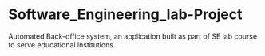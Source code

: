 # Software_Engineering_lab-Project
Automated Back-office system, an application built as part of SE lab course to serve educational institutions.
